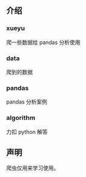 ## 介绍

### xueyu

爬一些数据给 pandas 分析使用

### data

爬到的数据

### pandas

pandas 分析案例

### algorithm

力扣 python 解答

## 声明

爬虫仅用来学习使用。